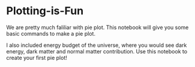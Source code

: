 # Plotting-is-Fun
We are pretty much faliliar with pie plot. This notebook will give you some basic commands to make a pie plot. 

I  also included energy budget of the universe, where you would see dark energy, dark matter and normal matter contribution.
Use this notebook to create your first pie plot! 
